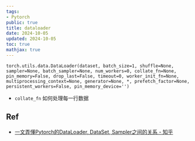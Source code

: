 ```yaml
---
tags:
- Pytorch
public: true
title: dataloader
date: 2024-10-05
updated: 2024-10-05
toc: true
mathjax: true
---
```


`torch.utils.data.DataLoader(dataset, batch_size=1, shuffle=None, sampler=None, batch_sampler=None, num_workers=0, collate_fn=None, pin_memory=False, drop_last=False, timeout=0, worker_init_fn=None, multiprocessing_context=None, generator=None, *, prefetch_factor=None, persistent_workers=False, pin_memory_device='')`

  + `collate_fn` 如何处理每一行数据



## Ref

  + [一文弄懂Pytorch的DataLoader, DataSet, Sampler之间的关系 - 知乎](https://zhuanlan.zhihu.com/p/76893455)
